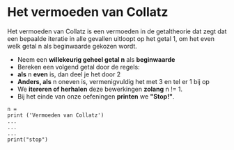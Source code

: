 # Het vermoeden van Collatz

Het vermoeden van Collatz is een vermoeden in de getaltheorie dat zegt dat een bepaalde iteratie in alle gevallen uitloopt op het getal 1, om het even welk getal n als beginwaarde gekozen wordt.

* Neem een **willekeurig geheel getal n** als **beginwaarde** 
* Bereken een volgend getal door de regels:
* **als** n **even** is, dan deel je het door 2
* **Anders, als** n oneven is, vermenigvuldig het met 3 en tel er 1 bij op
* We **itereren of herhalen** deze bewerkingen **zolang** n != 1. 
* Bij het einde van onze oefeningen **printen** we **"Stop!"**. 



```
n = 
print ('Vermoeden van Collatz')
... 
...
... 
print("stop")
```
